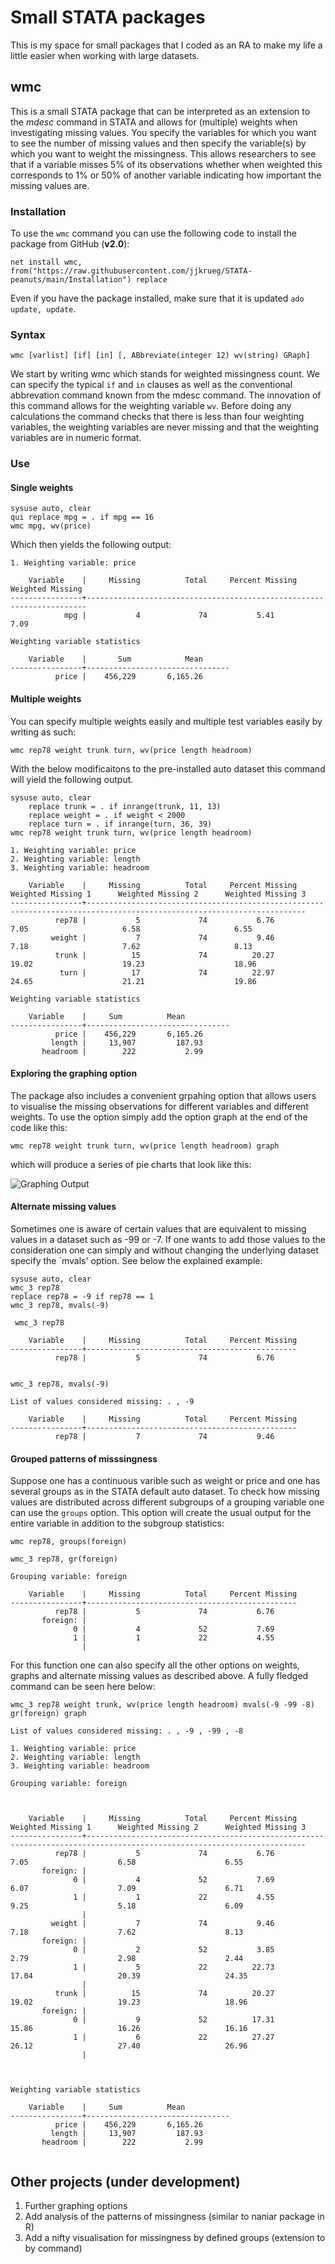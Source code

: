 # Small STATA packages
This is my space for small packages that I coded as an RA to make my life a little easier when working with large datasets. 

## wmc

This is a small STATA package that can be interpreted as an extension to the _mdesc_ command in STATA and allows for (multiple) weights when investigating missing values. You specify the variables for which you want to see the number of missing values and then specify the variable(s) by which you want to weight the missingness. This allows researchers to see that if a variable misses 5% of its observations whether when weighted this corresponds to 1% or 50% of another variable indicating how important the missing values are. 

### Installation 

To use the `wmc` command you can use the following code to install the package from GitHub (**v2.0**):

```
net install wmc, from("https://raw.githubusercontent.com/jjkrueg/STATA-peanuts/main/Installation") replace
```

Even if you have the package installed, make sure that it is updated `ado update, update`.

### Syntax

```
wmc [varlist] [if] [in] [, ABbreviate(integer 12) wv(string) GRaph]
```

We start by writing wmc which stands for weighted missingness count. We can specify the typical `if` and `in` clauses as well as the conventional abbrevation command known from the mdesc command. The innovation of this command allows for the weighting variable `wv`. Before doing any calculations the command checks that there is less than four weighting variables, the weighting variables are never missing and that the weighting variables are in numeric format. 

### Use

#### Single weights

```
sysuse auto, clear
qui replace mpg = . if mpg == 16
wmc mpg, wv(price)
```

Which then yields the following output:

```
1. Weighting variable: price

    Variable    |     Missing          Total     Percent Missing      Weighted Missing
----------------+----------------------------------------------------------------------
            mpg |           4             74           5.41           7.09

Weighting variable statistics

    Variable    |       Sum            Mean
----------------+--------------------------------
          price |    456,229       6,165.26
```

#### Multiple weights

You can specify multiple weights easily and multiple test variables easily by writing as such:

```
wmc rep78 weight trunk turn, wv(price length headroom)
```

With the below modificaitons to the pre-installed auto dataset this command will yield the following output. 

```
sysuse auto, clear
	replace trunk = . if inrange(trunk, 11, 13)
	replace weight = . if weight < 2000
	replace turn = . if inrange(turn, 36, 39)
wmc rep78 weight trunk turn, wv(price length headroom)
```

```
1. Weighting variable: price
2. Weighting variable: length
3. Weighting variable: headroom

    Variable    |     Missing          Total     Percent Missing      Weighted Missing 1      Weighted Missing 2      Weighted Missing 3
----------------+-----------------------------------------------------------------------------------------------------------------------
          rep78 |           5             74           6.76           7.05                     6.58                     6.55
         weight |           7             74           9.46           7.18                     7.62                     8.13
          trunk |          15             74          20.27          19.02                    19.23                    18.96
           turn |          17             74          22.97          24.65                    21.21                    19.86

Weighting variable statistics

    Variable    |     Sum          Mean
----------------+--------------------------------
          price |    456,229       6,165.26
         length |     13,907         187.93
       headroom |        222           2.99

```

#### Exploring the graphing option

The package also includes a convenient grpahing option that allows users to visualise the missing observations for different variables and different weights. To use the option simply add the option graph at the end of the code like this:

```
wmc rep78 weight trunk turn, wv(price length headroom) graph
```

which will produce a series of pie charts that look like this:

![Graphing Output](graph_ex1.png)

#### Alternate missing values

Sometimes one is aware of certain values that are equivalent to missing values in a dataset such as -99 or -7. If one wants to add those values to the consideration one can simply and without changing the underlying dataset specify the `mvals' option. See below the explained example:

```
sysuse auto, clear
wmc_3 rep78
replace rep78 = -9 if rep78 == 1
wmc_3 rep78, mvals(-9)
```

```
 wmc_3 rep78

    Variable    |     Missing          Total     Percent Missing
----------------+-----------------------------------------------
          rep78 |           5             74           6.76


wmc_3 rep78, mvals(-9)

List of values considered missing: . , -9 

    Variable    |     Missing          Total     Percent Missing
----------------+-----------------------------------------------
          rep78 |           7             74           9.46
```


#### Grouped patterns of misssingness

Suppose one has a continuous varible such as weight or price and one has several groups as in the STATA default auto dataset. To check how missing values are distributed across different subgroups of a grouping variable one can use the `groups` option. This option will create the usual output for the entire variable in addition to the subgroup statistics:

```
wmc rep78, groups(foreign)
```

```
wmc_3 rep78, gr(foreign)

Grouping variable: foreign

    Variable    |     Missing          Total     Percent Missing
----------------+-----------------------------------------------
          rep78 |           5             74           6.76
       foreign: |
              0 |           4             52           7.69
              1 |           1             22           4.55
                |

```

For this function one can also specify all the other options on weights, graphs and alternate missing values as described above. A fully fledged command can be seen here below:

```
wmc_3 rep78 weight trunk, wv(price length headroom) mvals(-9 -99 -8) gr(foreign) graph

List of values considered missing: . , -9 , -99 , -8

1. Weighting variable: price
2. Weighting variable: length
3. Weighting variable: headroom

Grouping variable: foreign



    Variable    |     Missing          Total     Percent Missing      Weighted Missing 1      Weighted Missing 2      Weighted Missing 3
----------------+-----------------------------------------------------------------------------------------------------------------------
          rep78 |           5             74           6.76           7.05                    6.58                    6.55
       foreign: |
              0 |           4             52           7.69           6.07                    7.09                    6.71
              1 |           1             22           4.55           9.25                    5.18                    6.09
                |
         weight |           7             74           9.46           7.18                    7.62                    8.13
       foreign: |
              0 |           2             52           3.85           2.79                    2.98                    2.44
              1 |           5             22          22.73          17.04                   20.39                   24.35
                |
          trunk |          15             74          20.27          19.02                   19.23                   18.96
       foreign: |
              0 |           9             52          17.31          15.86                   16.26                   16.16
              1 |           6             22          27.27          26.12                   27.40                   26.96
                |



Weighting variable statistics

    Variable    |     Sum          Mean
----------------+--------------------------------
          price |    456,229       6,165.26
         length |     13,907         187.93
       headroom |        222           2.99


```

## Other projects (under development)

1. Further graphing options
2. Add analysis of the patterns of missingness (similar to naniar package in R)
3. Add a nifty visualisation for missingness by defined groups (extension to by command)

